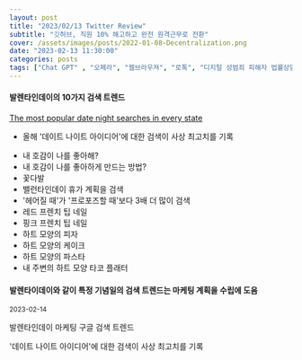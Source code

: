 ```yaml
---
layout: post
title: "2023/02/13 Twitter Review"
subtitle: "깃허브, 직원 10% 해고하고 완전 원격근무로 전환"
cover: /assets/images/posts/2022-01-08-Decentralization.png
date: "2023-02-13 11:30:00"
categories: posts
tags: ["Chat GPT" , "오페라", "웹브라우져", "로톡", "디지털 성범죄 피해자 법률상담 지원", "깃허브", "마이크로소프트", "해고", "서비스이동", "애플 차세대 금융시스템"]
---
```


<div class="row mb-3">
    <div class="col-xl-5 col-lg-12">
        <h4 class="mb-3">발렌타인데이의 10가지 검색 트렌드</h4>
        <p class="mb-3">
            <a href="https://blog.google/products/search/valentines-day-google-search-trends/">The most popular date night searches in every state</a>
        </p>
        <p class="mb-3">
            <ul>
                <li>올해 '데이트 나이트 아이디어'에 대한 검색이 사상 최고치를 기록</li>
            </ul>
        </p>
        <p class="mb-3">
            <ul>
                <li>내 호감이 나를 좋아해?</li>
                <li>내 호감이 나를 좋아하게 만드는 방법?</li>
                <li>꽃다발</li>
                <li>밸런타인데이 휴가 계획을 검색</li>
                <li>'헤어질 때'가 '프로포즈할 때'보다 3배 더 많이 검색</li>
                <li>레드 프렌치 팁 네일</li>
                <li>핑크 프렌치 팁 네일</li>
                <li>하트 모양의 피자</li>
                <li>하트 모양의 케이크</li>
                <li>하트 모양의 파스타</li>
                <li>내 주변의 하트 모양 타코 플래터</li>
            </ul>
        </p>
    </div>
    <div class="col-xl-7 col-lg-12 p-3">
        <h4 class="mb-3">
            발렌타이데이와 같이 특정 기념일의 검색 트렌드는 마케팅 계획을 수립에 도움
        </h4>
        <p class="mb-3">
            <small>2023-02-14</small>
        </p>
        <p class="mb-3">
            <span class="badge badge-outline-secondary">발렌타인데이</span>
            <span class="badge badge-outline-secondary">마케팅</span>
            <span class="badge badge-outline-secondary">구글</span>
            <span class="badge badge-outline-secondary">검색</span>
            <span class="badge badge-outline-secondary">트렌드</span>
        </p>
        <p class="mb-3">
            '데이트 나이트 아이디어'에 대한 검색이 사상 최고치를 기록
        </p>
    </div>
</div>
